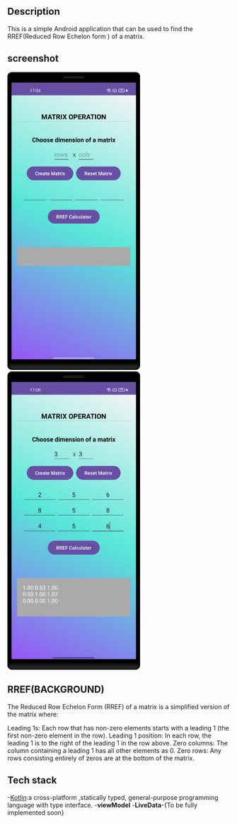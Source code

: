 ## Description
This is a simple Android application that can be used to find the RREF(Reduced Row Echelon form )
of a matrix.

## screenshot
<img src="Docs/screenshots/first.png" width="300px">

<img src="Docs/screenshots/second.png" width="300px">

## RREF(BACKGROUND)
The Reduced Row Echelon Form (RREF) of a matrix is a simplified version of the matrix where:

Leading 1s: Each row that has non-zero elements starts with a leading 1 (the first non-zero element in the row).
Leading 1 position: In each row, the leading 1 is to the right of the leading 1 in the row above.
Zero columns: The column containing a leading 1 has all other elements as 0.
Zero rows: Any rows consisting entirely of zeros are at the bottom of the matrix.

## Tech stack

-[Kotlin](https://kotlinlang.org/):a cross-platform ,statically typed, general-purpose programming language with type interface.
-**viewModel**
-**LiveData**-{To be fully implemented soon}
